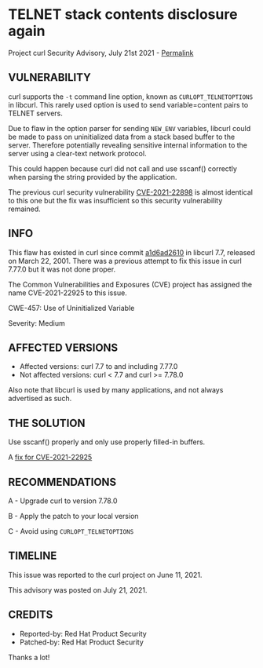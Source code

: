 TELNET stack contents disclosure again
======================================

Project curl Security Advisory, July 21st 2021 -
[Permalink](https://curl.se/docs/CVE-2021-22925.html)

VULNERABILITY
-------------

curl supports the `-t` command line option, known as `CURLOPT_TELNETOPTIONS`
in libcurl. This rarely used option is used to send variable=content pairs to
TELNET servers.

Due to flaw in the option parser for sending `NEW_ENV` variables, libcurl
could be made to pass on uninitialized data from a stack based buffer to the
server. Therefore potentially revealing sensitive internal information to the
server using a clear-text network protocol.

This could happen because curl did not call and use sscanf() correctly when
parsing the string provided by the application.

The previous curl security vulnerability
[CVE-2021-22898](https://curl.se/docs/CVE-2021-22898.html) is almost identical
to this one but the fix was insufficient so this security vulnerability
remained.

INFO
----

This flaw has existed in curl since commit
[a1d6ad2610](https://github.com/curl/curl/commit/a1d6ad2610) in libcurl 7.7,
released on March 22, 2001. There was a previous attempt to fix this issue in
curl 7.77.0 but it was not done proper.

The Common Vulnerabilities and Exposures (CVE) project has assigned the name
CVE-2021-22925 to this issue.

CWE-457: Use of Uninitialized Variable

Severity: Medium

AFFECTED VERSIONS
-----------------

- Affected versions: curl 7.7 to and including 7.77.0
- Not affected versions: curl < 7.7 and curl >= 7.78.0

Also note that libcurl is used by many applications, and not always advertised
as such.

THE SOLUTION
------------

Use sscanf() properly and only use properly filled-in buffers.

A [fix for CVE-2021-22925](https://github.com/curl/curl/commit/894f6ec730597eb243618d33cc84d71add8d6a8a)

RECOMMENDATIONS
--------------

 A - Upgrade curl to version 7.78.0

 B - Apply the patch to your local version

 C - Avoid using `CURLOPT_TELNETOPTIONS`

TIMELINE
--------

This issue was reported to the curl project on June 11, 2021.

This advisory was posted on July 21, 2021.

CREDITS
-------

- Reported-by: Red Hat Product Security
- Patched-by: Red Hat Product Security

Thanks a lot!
